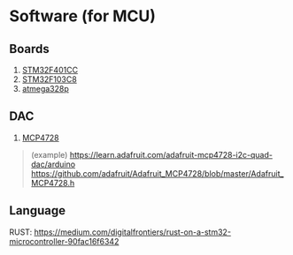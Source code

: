 # Software (for MCU)


## Boards

1. [STM32F401CC](https://www.st.com/en/microcontrollers-microprocessors/stm32f401cc.html)
2. [STM32F103C8](https://www.st.com/en/microcontrollers-microprocessors/stm32f103c8.html)
3. [atmega328p](https://www.microchip.com/en-us/product/atmega328p)

## DAC

1. [MCP4728](https://ww1.microchip.com/downloads/en/devicedoc/22187e.pdf)
> (example) https://learn.adafruit.com/adafruit-mcp4728-i2c-quad-dac/arduino
> https://github.com/adafruit/Adafruit_MCP4728/blob/master/Adafruit_MCP4728.h

## Language

RUST: https://medium.com/digitalfrontiers/rust-on-a-stm32-microcontroller-90fac16f6342

